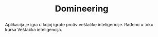 # <p align="center">Domineering</p>
Aplikacija je igra u kojoj igrate protiv veštačke inteligencije. Rađeno u toku kursa Veštačka inteligencija. 
